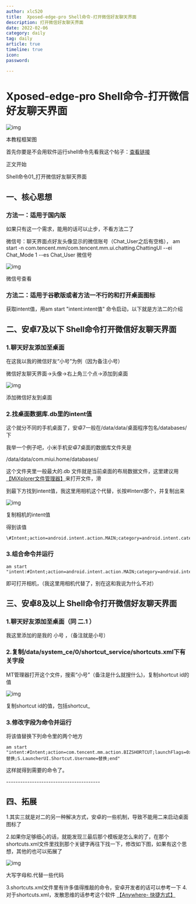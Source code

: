 ```yaml
---
author: xlc520
title:  Xposed-edge-pro Shell命令-打开微信好友聊天界面
description: 打开微信好友聊天界面
date: 2022-02-06
category: daily
tag: daily
article: true
timeline: true
icon: 
password: 

---
```


# Xposed-edge-pro Shell命令-打开微信好友聊天界面

![img](http://image.coolapk.com/feed/2020/0205/17/1057386_2d292d14_5559_2018@988x631.png.m.jpg)

本教程框架图

首先你要是不会用软件运行shell命令先看我这个帖子：[查看链接](https://www.coolapk.com/feed/16017769?shareKey=NWQ4NjU5MzdiZmZjNWUzYThkMDk~&shareUid=1057386&shareFrom=com.coolapk.market_10.0.1)

正文开始

Shell命令01_打开微信好友聊天界面

## 一、核心思想

### 方法一：适用于国内版

如果只有这一个需求，能用的话可以止步，不看方法二了

微信号：聊天界面点好友头像显示的微信账号（Chat_User之后有空格），
am start -n com.tencent.mm/com.tencent.mm.ui.chatting.ChattingUI --ei Chat_Mode 1 --es Chat_User 微信号

![img](http://image.coolapk.com/feed/2020/0205/17/1057386_827281e4_5559_2019@1080x1920.jpeg.m.jpg)

微信号查看

### 方法二：适用于谷歌版或者方法一不行的和打开桌面图标

获取intent值，用am start "intent:intent值" 命令启动，以下就是方法二的介绍

## 二、安卓7及以下 Shell命令打开微信好友聊天界面

###  1.聊天好友添加至桌面

在这我以我的微信好友“小号”为例（因为备注小号）

微信好友聊天界面→头像→右上角三个点→添加到桌面

![img](http://image.coolapk.com/feed/2020/0205/17/1057386_d4d59be5_5559_2021@1080x1920.jpeg.m.jpg)

添加微信好友到桌面

### 2.找桌面数据库.db里的intent值

这个就分不同的手机桌面了，安卓7一般在/data/data/桌面程序包名/databases/下

我举一个例子吧，小米手机安卓7桌面的数据库文件夹是

/data/data/com.miui.home/databases/

这个文件夹里一般最大的.db 文件就是当前桌面的布局数据文件，这里建议用 [【MiXplorer文件管理器】](http://www.coolapk.com/apk/com.mixplorer)来打开文件，滑

到最下方找到intent值，我这里用相机这个代替，长按#Intent那个，并复制出来

![img](http://image.coolapk.com/feed/2020/0205/17/1057386_d2e95e8a_5559_2023@1080x1920.jpeg.m.jpg)

复制相机的intent值

得到该值

```
\#Intent;action=android.intent.action.MAIN;category=android.intent.category.LAUNCHER;launchFlags=0x10200000;component=com.android.camera/.Camera;end
```

### 3.组合命令并运行

```
am start "intent:#Intent;action=android.intent.action.MAIN;category=android.intent.category.LAUNCHER;launchFlags=0x10200000;component=com.android.camera/.Camera;end"
```

即可打开相机，（我这里用相机代替了，别在这和我说为什么不对）



## 三、安卓8及以上 Shell命令打开微信好友聊天界面

### 1.聊天好友添加至桌面（同 二.1 ）

我这里添加的是我的 小号 ，（备注就是小号）

### 2.复制/data/system_ce/0/shortcut_service/shortcuts.xml下有关字段

MT管理器打开这个文件，搜索“小号”（备注是什么就搜什么)，复制shortcut id的值

![img](http://image.coolapk.com/feed/2020/0205/17/1057386_b96f2d78_5559_2025@1920x1080.jpeg.m.jpg)

复制shortcut id的值，包括shortcut_

### 3.修改字段为命令并运行

将该值替换下列命令里的两个地方

```
am start "intent:#Intent;action=com.tencent.mm.action.BIZSHORTCUT;launchFlags=0x4000000;package=com.tencent.mm;B.LauncherUI.From.Biz.Shortcut=true;S.app_shortcut_custom_id=替换;S.LauncherUI.Shortcut.Username=替换;end"
```

这样就得到需要的命令了。

\----------------------------------------

## 四、拓展

1.其实三就是对二的另一种解决方式，安卓的一些机制，导致不能用二来启动桌面图标了

2.如果你足够细心的话，就能发现三最后那个模板是怎么来的了，在那个shortcuts.xml文件里找到那个关键字再往下找一下，修改如下图，如果有这个思想，其他的也可以拓展了

![img](http://image.coolapk.com/feed/2020/0205/17/1057386_8234e2f3_5559_2026@832x268.jpeg.m.jpg)

大写字母和.代替一些代码

3.shortcuts.xml文件里有许多值得推敲的命令，安卓开发者的话可以参考一下
4.对于shortcuts.xml，发散思维的话参考这个软件 [【Anywhere- 快捷方式】](http://www.coolapk.com/apk/com.absinthe.anywhere_)